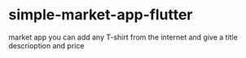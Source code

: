 # simple-market-app-flutter
market app you can add any T-shirt from the internet and give a title descrioption and price 
